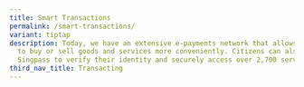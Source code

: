 ```yaml
---
title: Smart Transactions
permalink: /smart-transactions/
variant: tiptap
description: Today, we have an extensive e-payments network that allows people
  to buy or sell goods and services more conveniently. Citizens can also utilise
  Singpass to verify their identity and securely access over 2,700 services.
third_nav_title: Transacting
---
```

